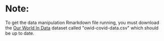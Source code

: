 # Note:
To get the data manipulation Rmarkdown file running, you must download the [Our World In Data](https://github.com/owid/covid-19-data/tree/master/public/data) dataset called "owid-covid-data.csv" which should be up to date.
